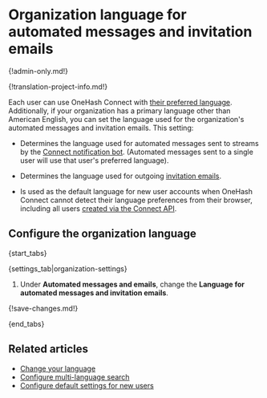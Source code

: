 # Organization language for automated messages and invitation emails

{!admin-only.md!}

{!translation-project-info.md!}

Each user can use OneHash Connect with [their preferred language][user-lang].
Additionally, if your organization has a primary language other than
American English, you can set the language used for the organization's
automated messages and invitation emails. This setting:

* Determines the language used for automated messages sent to streams
  by the [Connect notification bot](/help/configure-notification-bot).
  (Automated messages sent to a single user will use that user's
  preferred language).

* Determines the language used for outgoing
  [invitation emails](/help/invite-new-users).

* Is used as the default language for new user accounts when OneHash Connect
  cannot detect their language preferences from their browser,
  including all users [created via the Connect API][api-create-user].

## Configure the organization language

{start_tabs}

{settings_tab|organization-settings}

1. Under **Automated messages and emails**, change the **Language for
   automated messages and invitation emails**.

{!save-changes.md!}

{end_tabs}

## Related articles

* [Change your language][user-lang]
* [Configure multi-language search](/help/configure-multi-language-search)
* [Configure default settings for new users](/help/configure-default-new-user-settings)

[api-create-user]: https://zulip.com/api/create-user
[user-lang]: /help/change-your-language
